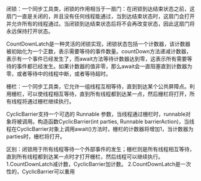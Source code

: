 闭锁：一个同步工具类，闭锁的作用相当于一扇门：在闭锁到达结束状态之前，这扇门一直是关闭的，并且没有任何线程能通过，当到达结束状态时，这扇门会打开并允许所有的线程通过。当闭锁到达结束状态后将不会再改变状态，因此这扇门将永远保持打开状态。

CountDownLatch是一种灵活的闭锁实现，闭锁状态包括一个计数器，该计数器被初始化为一个正数，表示需要等待的事件数量。countDown方法递减计数器，表示有一个事件已经发生了，而await方法等待计数器达到零，这表示所有需要等待的事件都已经发生。如果计数器的值非零，那么await会一直阻塞直到计数器为零，或者等待中的线程中断，或者等待超时。

栅栏：一个同步工具类，它允许一组线程互相等待，直到到达某个公共屏障点。利用栅栏，可以使线程相互等待，直到所有线程都到达某一点，然后栅栏将打开，所有线程将通过栅栏继续执行。

CyclicBarrier支持一个可选的 Runnable 参数，当线程通过栅栏时，runnable对象将被调用。构造函数CyclicBarrier(int parties, Runnable barrierAction)，当线程在CyclicBarrier对象上调用await()方法时，栅栏的计数器将增加1，当计数器为parties时，栅栏将打开。

区别：闭锁用于所有线程等待一个外部事件的发生；栅栏则是所有线程相互等待，直到所有线程都到达某一点时才打开栅栏，然后线程可以继续执行。
1.CountDownLatch减计数，CyclicBarrier加计数。
2.CountDownLatch是一次性的，CyclicBarrier可以重用
